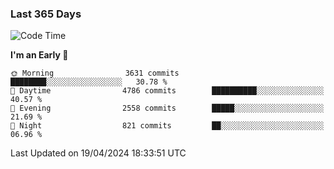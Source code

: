 ### Last 365 Days
<!--START_SECTION:waka-->
![Code Time](http://img.shields.io/badge/Code%20Time-616%20hrs%203%20mins-blue)

**I'm an Early 🐤** 

```text
🌞 Morning                3631 commits        ████████░░░░░░░░░░░░░░░░░   30.78 % 
🌆 Daytime                4786 commits        ██████████░░░░░░░░░░░░░░░   40.57 % 
🌃 Evening                2558 commits        █████░░░░░░░░░░░░░░░░░░░░   21.69 % 
🌙 Night                  821 commits         ██░░░░░░░░░░░░░░░░░░░░░░░   06.96 % 
```



 Last Updated on 19/04/2024 18:33:51 UTC
<!--END_SECTION:waka-->

<!--
**BrianCurliss/BrianCurliss** is a ✨ _special_ ✨ repository because its `README.md` (this file) appears on your GitHub profile.

Here are some ideas to get you started:

- 🔭 I’m currently working on ...
- 🌱 I’m currently learning ...
- 👯 I’m looking to collaborate on ...
- 🤔 I’m looking for help with ...
- 💬 Ask me about ...
- 📫 How to reach me: ...
- 😄 Pronouns: ...
- ⚡ Fun fact: ...
-->
